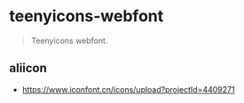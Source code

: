 # teenyicons-webfont
> Teenyicons webfont.

## aliicon
- https://www.iconfont.cn/icons/upload?projectId=4409271
